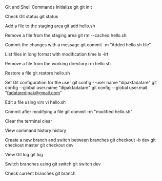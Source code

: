 Git and Shell Commands
Initialize git
git init

Check Git status
git status

Add a file to the staging area
git add hello.sh

Remove a file from the staging area
git rm --cached hello.sh

Commit the changes with a message
git commit -m "Added hello.sh file"

List files in long format with modification time
ls -lrt

Remove a file from the working directory
rm hello.sh

Restore a file
git restore hello.sh

Set Git configuration for the user
git config --user name "dipakfadatare" git config --global user.name "dipakfadatare" git config --global user.mail "fadataredipak@gmail.com"

Edit a file using vim
vi hello.sh

Commit after modifying a file
git commit -m "modified hello.sh"

Clear the terminal
clear

View command history
history

Create a new branch and switch between branches
git checkout -b dev git checkout master git checkout dev

View Git log
git log

Switch branches using git switch
git switch dev

Check current branches
git branch
